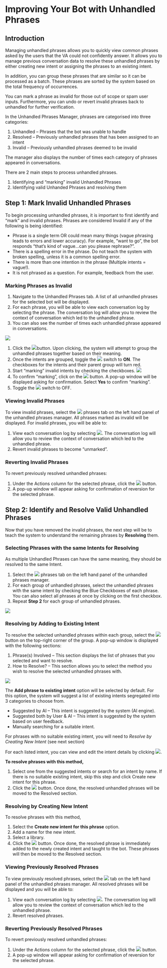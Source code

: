 # Improving Your Bot with Unhandled Phrases

## Introduction

Managing unhandled phrases allows you to quickly view common phrases asked by the users that the VA could not confidently answer. It allows you to manage previous conversation data to resolve these unhandled phrases by either creating new intent or assigning the phrases to an existing intent.

In addition, you can group these phrases that are similar so it can be processed as a batch. These phrases are sorted by the system based on the total frequency of occurrences.

You can mark a phrase as invalid for those out of scope or spam user inputs. Furthermore, you can undo or revert invalid phrases back to unhandled for further verification.

In the Unhandled Phrases Manager, phrases are categorised into three categories:

1. Unhandled – Phrases that the bot was unable to handle
2. Resolved – Previously unhandled phrases that has been assigned to an intent
3. Invalid – Previously unhandled phrases deemed to be invalid

The manager also displays the number of times each category of phrases appeared in conversations.

There are 2 main steps to process unhandled phrases.

1. Identifying and “marking” invalid Unhandled Phrases
2. Identifying valid Unhanded Phrases and resolving them

## Step 1: Mark Invalid Unhandled Phrases

To begin processing unhandled phrases, it is important to first identify and “mark” and invalid phrases. Phrases are considered Invalid if any of the following is being identified:

* Phrase is a single term OR could mean many things \(vague phrasing leads to errors and lower accuracy\). For example, “want to go”, the bot responds “that’s kind of vague…can you please rephrase?”.
* There is a spelling error in the phrase. Do not teach the system with broken spelling, unless it is a common spelling error.
* There is more than one intention in the phrase \(Multiple intents = vague!\).
* It is not phrased as a question. For example, feedback from the user.

### Marking Phrases as Invalid

1. Navigate to the Unhandled Phrases tab. A list of all unhandled phrases for the selected bot will be displayed.
2. For each phrase, you will be able to view each conversation log by selecting the phrase. The conversation log will allow you to review the context of conversation which led to the unhandled phrase.
3. You can also see the number of times each unhandled phrase appeared in conversations.

![](../.gitbook/assets/117.png)

1. Click the ![](../.gitbook/assets/118.png)button. Upon clicking, the system will attempt to group the unhandled phrases together based on their meaning.
2. Once the intents are grouped, toggle the ![](../.gitbook/assets/119.png) switch to **ON**. The checkboxes for the intents and their parent group will turn red.
3. Start “marking” invalid intents by checking the checkboxes. ![](../.gitbook/assets/120.png)
4. To confirm “marking”, click on the ![](../.gitbook/assets/121.png) button. A pop-up window will be displayed asking for confirmation. Select **Yes** to confirm “marking”.
5. Toggle the ![](../.gitbook/assets/122.png) switch to OFF.

### Viewing Invalid Phrases

To view invalid phrases, select the ![](../.gitbook/assets/123.png) phrases tab on the left hand panel of the unhandled phrases manager. All phrases marked as invalid will be displayed. For invalid phrases, you will be able to:

1. View each conversation log by selecting ![](../.gitbook/assets/124.png). The conversation log will allow you to review the context of conversation which led to the unhandled phrase.
2. Revert invalid phrases to become “unmarked”.

### Reverting Invalid Phrases

To revert previously resolved unhandled phrases:

1. Under the Actions column for the selected phrase, click the ![](../.gitbook/assets/125.png) button.
2. A pop-up window will appear asking for confirmation of reversion for the selected phrase.

## Step 2: Identify and Resolve Valid Unhandled Phrases

Now that you have removed the invalid phrases, the next step will be to teach the system to understand the remaining phrases by **Resolving** them.

### Selecting Phrases with the same Intents for Resolving

As multiple Unhandled Phrases can have the same meaning, they should be resolved to the same Intent.

1. Select the ![](../.gitbook/assets/126.png) phrases tab on the left hand panel of the unhandled phrases manager.
2. For each group of unhandled phrases, select the unhandled phrases with the same intent by checking the Blue Checkboxes of each phrase. You can also select all phrases at once by clicking on the first checkbox.
3. Repeat **Step 2** for each group of unhandled phrases.

![](../.gitbook/assets/127.png)

### Resolving by Adding to Existing Intent

To resolve the selected unhandled phrases within each group, select the ![](../.gitbook/assets/128.png)button on the top-right corner of the group. A pop-up window is displayed with the following sections:

1. Phrase\(s\) Involved – This section displays the list of phrases that you selected and want to resolve.
2. How to Resolve? – This section allows you to select the method you wish to resolve the selected unhandled phrases with.

![](../.gitbook/assets/129.png)

The **Add phrase to existing intent** option will be selected by default. For this option, the system will suggest a list of existing intents segregated into 3 categories to choose from.

* Suggested by AI – This intent is suggested by the system \(AI engine\).
* Suggested both by User & AI – This intent is suggested by the system based on user feedback.
* Manually searching for a suitable intent.

For phrases with no suitable existing intent, you will need to _Resolve by Creating New Intent_ \(see next section\)

For each listed intent, you can view and edit the intent details by clicking ![](../.gitbook/assets/130.png).

**To resolve phrases with this method,**

1. Select one from the suggested intents or search for an intent by name. If there is no suitable existing intent, skip this step and click Create new intent for this phrase.
2. Click the ![](../.gitbook/assets/131.png) button. Once done, the resolved unhandled phrases will be moved to the Resolved section.

### Resolving by Creating New Intent

To resolve phrases with this method,

1. Select the **Create new intent for this phrase** option.
2. Add a name for the new intent.
3. Select a library.
4. Click the ![](../.gitbook/assets/133.png) button. Once done, the resolved phrase is immediately added to the newly created intent and taught to the bot. These phrases will then be moved to the Resolved section.

### Viewing Previously Resolved Phrases

To view previously resolved phrases, select the ![](../.gitbook/assets/134.png) tab on the left hand panel of the unhandled phrases manager. All resolved phrases will be displayed and you will be able to:

1. View each conversation log by selecting ![](../.gitbook/assets/135.png). The conversation log will allow you to review the context of conversation which led to the unhandled phrase.
2. Revert resolved phrases.

### Reverting Previously Resolved Phrases

To revert previously resolved unhandled phrases:

1. Under the Actions column for the selected phrase, click the ![](../.gitbook/assets/136.png) button.
2. A pop-up window will appear asking for confirmation of reversion for the selected phrase.

